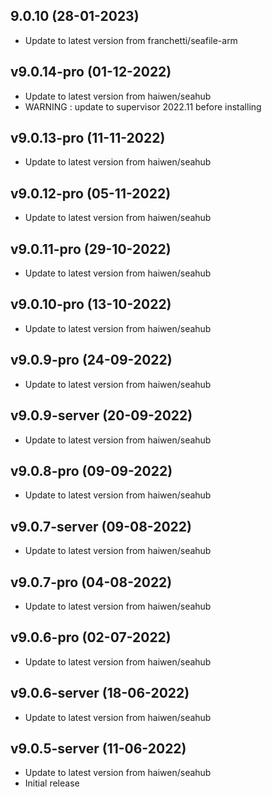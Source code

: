 
## 9.0.10 (28-01-2023)
- Update to latest version from franchetti/seafile-arm

## v9.0.14-pro (01-12-2022)
- Update to latest version from haiwen/seahub
- WARNING : update to supervisor 2022.11 before installing

## v9.0.13-pro (11-11-2022)
- Update to latest version from haiwen/seahub

## v9.0.12-pro (05-11-2022)
- Update to latest version from haiwen/seahub

## v9.0.11-pro (29-10-2022)
- Update to latest version from haiwen/seahub

## v9.0.10-pro (13-10-2022)
- Update to latest version from haiwen/seahub

## v9.0.9-pro (24-09-2022)
- Update to latest version from haiwen/seahub

## v9.0.9-server (20-09-2022)
- Update to latest version from haiwen/seahub

## v9.0.8-pro (09-09-2022)
- Update to latest version from haiwen/seahub

## v9.0.7-server (09-08-2022)
- Update to latest version from haiwen/seahub

## v9.0.7-pro (04-08-2022)
- Update to latest version from haiwen/seahub

## v9.0.6-pro (02-07-2022)
- Update to latest version from haiwen/seahub

## v9.0.6-server (18-06-2022)
- Update to latest version from haiwen/seahub

## v9.0.5-server (11-06-2022)
- Update to latest version from haiwen/seahub
- Initial release
